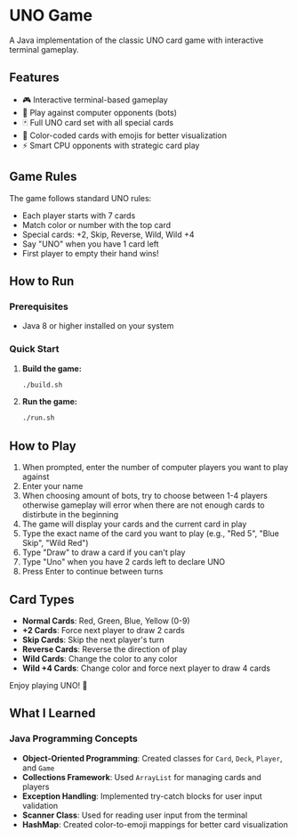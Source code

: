 # UNO Game

A Java implementation of the classic UNO card game with interactive terminal gameplay.

## Features

- 🎮 Interactive terminal-based gameplay
- 🤖 Play against computer opponents (bots)
- 🃏 Full UNO card set with all special cards
- 🎨 Color-coded cards with emojis for better visualization
- ⚡ Smart CPU opponents with strategic card play

## Game Rules

The game follows standard UNO rules:
- Each player starts with 7 cards
- Match color or number with the top card
- Special cards: +2, Skip, Reverse, Wild, Wild +4
- Say "UNO" when you have 1 card left
- First player to empty their hand wins!

## How to Run

### Prerequisites
- Java 8 or higher installed on your system

### Quick Start

1. **Build the game:**
   ```bash
   ./build.sh
   ```

2. **Run the game:**
   ```bash
   ./run.sh
   ```

## How to Play

1. When prompted, enter the number of computer players you want to play against
2. Enter your name
3. When choosing amount of bots, try to choose between 1-4 players otherwise gameplay will error when there are not enough cards to distirbute in the beginning
4. The game will display your cards and the current card in play
5. Type the exact name of the card you want to play (e.g., "Red 5", "Blue Skip", "Wild Red")
6. Type "Draw" to draw a card if you can't play
7. Type "Uno" when you have 2 cards left to declare UNO
8. Press Enter to continue between turns

## Card Types

- **Normal Cards**: Red, Green, Blue, Yellow (0-9)
- **+2 Cards**: Force next player to draw 2 cards
- **Skip Cards**: Skip the next player's turn
- **Reverse Cards**: Reverse the direction of play
- **Wild Cards**: Change the color to any color
- **Wild +4 Cards**: Change color and force next player to draw 4 cards

Enjoy playing UNO! 🎉

## What I Learned

### Java Programming Concepts
- **Object-Oriented Programming**: Created classes for `Card`, `Deck`, `Player`, and `Game`
- **Collections Framework**: Used `ArrayList` for managing cards and players
- **Exception Handling**: Implemented try-catch blocks for user input validation
- **Scanner Class**: Used for reading user input from the terminal
- **HashMap**: Created color-to-emoji mappings for better card visualization